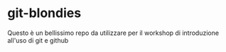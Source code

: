 # git-blondies

Questo è un bellissimo repo da utilizzare per il workshop di introduzione all'uso di git e github
